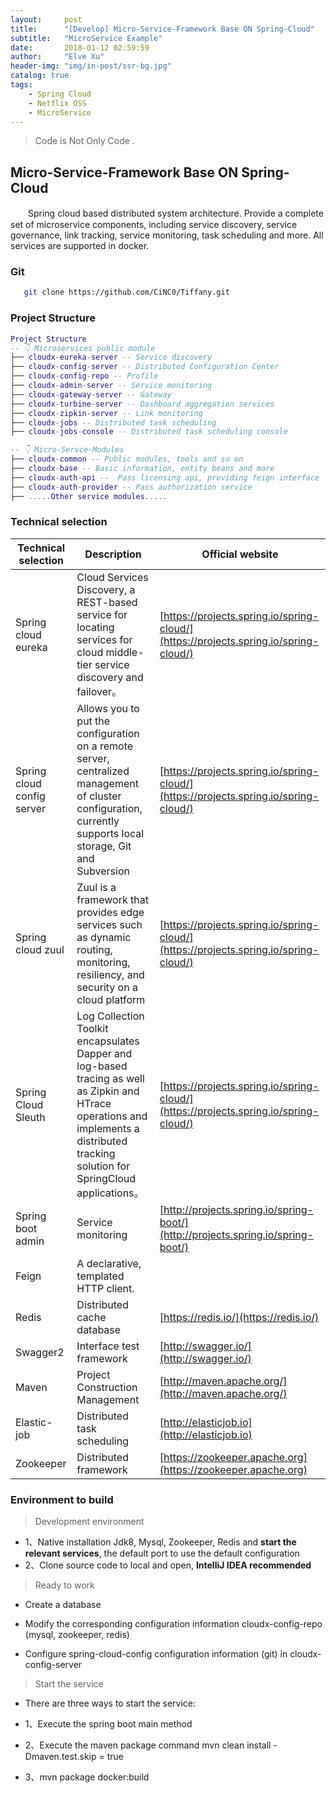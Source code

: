```yaml
---
layout:     post
title:      "[Develop] Micro-Service-Framework Base ON Spring-Cloud"
subtitle:   "MicroService Example"
date:       2018-01-12 02:59:59
author:     "Elve Xu"
header-img: "img/in-post/ssr-bg.jpg"
catalog: true
tags:
    - Spring Cloud
    - Netflix OSS
    - MicroService
---
```


> Code is Not Only Code .

## Micro-Service-Framework Base ON Spring-Cloud

　　Spring cloud based distributed system architecture. Provide a complete set of microservice components, including service discovery, service governance, link tracking, service monitoring, task scheduling and more. All services are supported in docker.

### Git
```bash
   git clone https://github.com/CiNC0/Tiffany.git
```

### Project Structure

``` lua
Project Structure
-- 👇 Microservices public module
├── cloudx-eureka-server -- Service discovery
├── cloudx-config-server -- Distributed Configuration Center
├── cloudx-config-repo -- Profile
├── cloudx-admin-server -- Service monitoring
├── cloudx-gateway-server -- Gateway
├── cloudx-turbine-server -- Dashboard aggregation services
├── cloudx-zipkin-server -- Link monitoring
├── cloudx-jobs -- Distributed task scheduling
├── cloudx-jobs-console -- Distributed task scheduling console

-- 👇 Micro-Servce-Modules
├── cloudx-common -- Public modules, tools and so on
├── cloudx-base -- Basic information, entity beans and more
├── cloudx-auth-api --  Pass licensing api, providing feign interface
├── cloudx-auth-provider -- Pass authorization service
├── .....Other service modules.....


```

### Technical selection

Technical selection | Description | Official website
----|------|----
Spring cloud eureka | Cloud Services Discovery, a REST-based service for locating services for cloud middle-tier service discovery and failover。 | [https://projects.spring.io/spring-cloud/](https://projects.spring.io/spring-cloud/)
Spring cloud config server | Allows you to put the configuration on a remote server, centralized management of cluster configuration, currently supports local storage, Git and Subversion  | [https://projects.spring.io/spring-cloud/](https://projects.spring.io/spring-cloud/)
Spring cloud zuul | Zuul is a framework that provides edge services such as dynamic routing, monitoring, resiliency, and security on a cloud platform  | [https://projects.spring.io/spring-cloud/](https://projects.spring.io/spring-cloud/)
Spring Cloud Sleuth | Log Collection Toolkit encapsulates Dapper and log-based tracing as well as Zipkin and HTrace operations and implements a distributed tracking solution for SpringCloud applications。 | [https://projects.spring.io/spring-cloud/](https://projects.spring.io/spring-cloud/)
Spring boot admin | Service monitoring  | [http://projects.spring.io/spring-boot/](http://projects.spring.io/spring-boot/)
Feign | A declarative, templated HTTP client.
Redis | Distributed cache database  | [https://redis.io/](https://redis.io/)
Swagger2 | Interface test framework  | [http://swagger.io/](http://swagger.io/)
Maven | Project Construction Management  | [http://maven.apache.org/](http://maven.apache.org/)
Elastic-job | Distributed task scheduling | [http://elasticjob.io](http://elasticjob.io)
Zookeeper | Distributed framework | [https://zookeeper.apache.org](https://zookeeper.apache.org)

### Environment to build

> Development environment

- 1、Native installation Jdk8, Mysql, Zookeeper, Redis and **start the relevant services**, the default port to use the default configuration
- 2、Clone source code to local and open, **IntelliJ IDEA recommended**

> Ready to work

- Create a database

- Modify the corresponding configuration information cloudx-config-repo (mysql, zookeeper, redis)

- Configure spring-cloud-config configuration information (git) in cloudx-config-server

> Start the service

- There are three ways to start the service:

- 1、Execute the spring boot main method

- 2、Execute the maven package command mvn clean install -Dmaven.test.skip = true

- 3、mvn package docker:build
